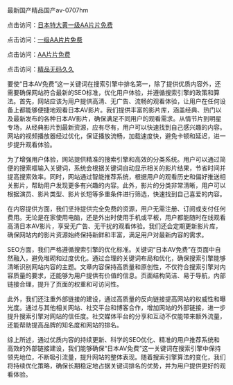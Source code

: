 最新国产精品国产av-0707hm


点击访问：<a href="https://bsdf-5f5.pages.dev/">日本特大黄一级AA片片免费</a>

点击访问：<a href="https://cfad.pages.dev/">一级AA片片免费</a>

点击访问：<a href="https://gfd-5xg.pages.dev/">AA片片免费</a>

点击访问：<a href="https://fdhf-454.pages.dev/">精品无码久久</a>


要使“日本AV免费”这一关键词在搜索引擎中排名第一，除了提供优质内容外，还需要确保网站符合最新的SEO标准，优化用户体验，并遵循搜索引擎的政策和算法。首先，网站应该为用户提供高清、无广告、流畅的观看体验，让用户在任何设备上都能够便捷地观看日本AV影片。我们提供丰富的影片库，涵盖经典、热门以及最新发布的各种日本AV影片，确保满足不同用户的观看需求。从情节片到明星专场，从经典影片到最新资源，应有尽有，用户可以快速找到自己感兴趣的内容。网站的视频播放器经过优化，保证播放流畅，加载速度快，避免卡顿和延迟，进一步提升观看体验。

为了增强用户体验，网站提供精准的搜索引擎和高效的分类系统。用户可以通过简便的搜索框输入关键词，系统会根据关键词自动显示相关的影片结果，节省时间并提高搜索效率。同时，网站通过智能推荐系统，根据用户的观看历史和偏好推送相关影片，帮助用户发现更多有兴趣的内容。此外，影片的分类非常清晰，用户可以根据演员、影片类型、影片长短等多重条件进行筛选，快速找到自己喜爱的内容。

在内容提供方面，我们坚持提供完全免费的资源，用户无需注册、订阅或支付任何费用。无论是在家使用电脑，还是外出时使用手机或平板，用户都能随时在线观看高清日本AV影片，享受无广告、无干扰的观看体验。我们还会定期更新影片库，确保网站内的影片资源始终保持新鲜和丰富，满足用户对最新内容的需求。

SEO方面，我们严格遵循搜索引擎的优化标准。关键词“日本AV免费”在页面中自然融入，避免堆砌和过度优化。通过合理的关键词布局和优化，确保搜索引擎能够清晰识别网站内容的主题。文章内容保持高质量和原创性，不仅符合搜索引擎对内容质量的要求，还能够为用户提供有价值的信息。页面结构简洁、易于导航，内部链接合理，提升了页面的权重和可访问性。

此外，我们还注重外部链接的建设，通过高质量的反向链接提高网站的权威性和曝光度。通过与其他相关网站、社交平台和博客合作，增加网站的外部链接，进一步提升搜索引擎对网站的信任度。社交媒体平台的分享和互动不仅能带来额外流量，还能帮助提高品牌的知名度和网站的排名。

综上所述，通过优质内容的持续更新、科学的SEO优化、精准的用户推荐系统和高效的外部链接建设，我们能够确保“日本AV免费”这一关键词在搜索引擎中保持领先地位，不断吸引流量，提升网站的整体表现。随着搜索引擎算法的变化，我们将持续优化策略，确保长期稳定地占据关键词排名的优势，并为用户提供更好的观看体验。




<span style="display:none;">[Canonical link](https://github.com/ff684550/58405 ）</span>

